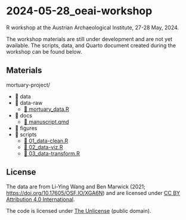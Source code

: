 # 2024-05-28_oeai-workshop

R workshop at the Austrian Archaeological Institute,
27-28 May, 2024.

The workshop materials are still under
development and are not yet available.
The scripts, data, and Quarto document created during the workshop 
can be found below.

## Materials

mortuary-project/

- :file_folder: data
- :file_folder: data-raw
  + [:page_facing_up: mortuary_data.R](/project-name/data-raw/mortuary_data.R)
- :file_folder: docs
  + [:page_facing_up: manuscript.qmd](/project-name/docs/manuscript.qmd)
- :file_folder: figures
- :file_folder: scripts
  + [:page_facing_up: 01_data-clean.R](/project-name/scripts/01_data-cleaning.R)
  + [:page_facing_up: 02_data-viz.R](/project-name/scripts/02_data-viz.R)
  + [:page_facing_up: 03_data-transform.R](/project-name/scripts/03_data-transform.R)

## License

The data are from Li-Ying Wang and Ben Marwick (2021; https://doi.org/10.17605/OSF.IO/XGA6N)
and are licensed under [CC BY Attribution 4.0 International](https://creativecommons.org/licenses/by/4.0/).

The code is licensed under [The Unlicense](https://unlicense.org/) (public domain).
